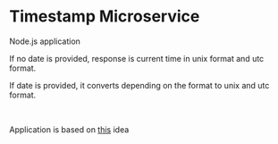 <h1>Timestamp Microservice</h1>

<p>Node.js application</p>
<p>If no date is provided, response is current time in unix format and utc format.</p>
<p>If date is provided, it converts depending on the format to unix and utc format.</p>
<br>
<p>Application is based on <a href="https://www.freecodecamp.org/learn/back-end-development-and-apis/back-end-development-and-apis-projects/timestamp-microservice">this</a> idea</p>
